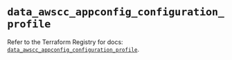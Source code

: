 # `data_awscc_appconfig_configuration_profile`

Refer to the Terraform Registry for docs: [`data_awscc_appconfig_configuration_profile`](https://registry.terraform.io/providers/hashicorp/awscc/0.70.0/docs/data-sources/appconfig_configuration_profile).
